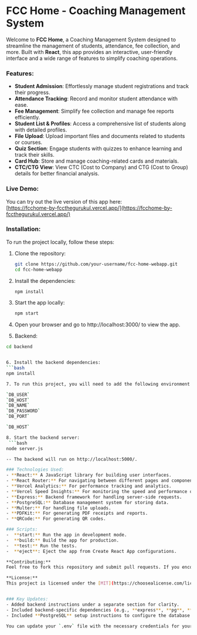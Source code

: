 # FCC Home - Coaching Management System

Welcome to **FCC Home**, a Coaching Management System designed to streamline the management of students, attendance, fee collection, and more. Built with **React**, this app provides an interactive, user-friendly interface and a wide range of features to simplify coaching operations.

### Features:
- **Student Admission**: Effortlessly manage student registrations and track their progress.
- **Attendance Tracking**: Record and monitor student attendance with ease.
- **Fee Management**: Simplify fee collection and manage fee reports efficiently.
- **Student List & Profiles**: Access a comprehensive list of students along with detailed profiles.
- **File Upload**: Upload important files and documents related to students or courses.
- **Quiz Section**: Engage students with quizzes to enhance learning and track their skills.
- **Card Hub**: Store and manage coaching-related cards and materials.
- **CTC/CTG View**: View CTC (Cost to Company) and CTG (Cost to Group) details for better financial analysis.

### Live Demo:
You can try out the live version of this app here:  
[https://fcchome-by-fccthegurukul.vercel.app/](https://fcchome-by-fccthegurukul.vercel.app/)

### Installation:

To run the project locally, follow these steps:

1. Clone the repository:
   ```bash
   git clone https://github.com/your-username/fcc-home-webapp.git
   cd fcc-home-webapp


2. Install the dependencies:
   ```bash
   npm install


3. Start the app locally:
   ```bash
   npm start

4. Open your browser and go to http://localhost:3000/ to view the app.

5.  Backend:
   ```bash
   cd backend


6. Install the backend dependencies:
   ```bash
   npm install

7. To run this project, you will need to add the following environment variables to your .env file

`DB_USER`
`DB_HOST`
`DB_NAME`
`DB_PASSWORD`
`DB_PORT`

`DB_HOST`

8. Start the backend server:
    ```bash
   node server.js

-- The backend will run on http://localhost:5000/.
   
### Technologies Used:
- **React:** A JavaScript library for building user interfaces.
- **React Router:** For navigating between different pages and components.
- **Vercel Analytics:** For performance tracking and analytics.
- **Vercel Speed Insights:** For monitoring the speed and performance of the app.
- **Express:** Backend framework for handling server-side requests.
- **PostgreSQL:** Database management system for storing data.
- **Multer:** For handling file uploads.
- **PDFKit:** For generating PDF receipts and reports.
- **QRCode:** For generating QR codes.

### Scripts:
-  **start:** Run the app in development mode.
-  **build:** Build the app for production.
-  **test:** Run the tests.
-  **eject**: Eject the app from Create React App configurations.

**Contributing:**
Feel free to fork this repository and submit pull requests. If you encounter any issues or have suggestions, please create an issue on GitHub, and we will get back to you as soon as possible.

**License:**
This project is licensed under the [MIT](https://choosealicense.com/licenses/mit/) License - see the LICENSE file for details.


### Key Updates:
- Added backend instructions under a separate section for clarity.
- Included backend-specific dependencies (e.g., **express**, **pg**, **multer**, **pdfkit**).
- Included **PostgreSQL** setup instructions to configure the database.

You can update your `.env` file with the necessary credentials for your PostgreSQL database. This will allow you to run both the backend and frontend locally.


